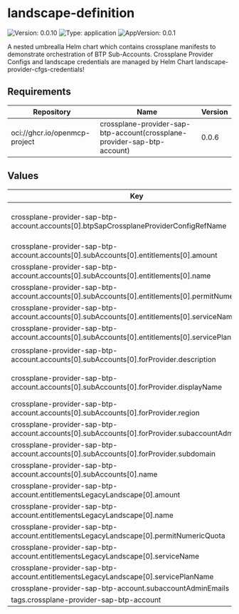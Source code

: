 # landscape-definition

![Version: 0.0.10](https://img.shields.io/badge/Version-0.0.10-informational?style=flat-square) ![Type: application](https://img.shields.io/badge/Type-application-informational?style=flat-square) ![AppVersion: 0.0.1](https://img.shields.io/badge/AppVersion-0.0.1-informational?style=flat-square)

A nested umbrealla Helm chart which contains crossplane manifests to demonstrate orchestration of BTP Sub-Accounts. Crossplane Provider Configs and landscape credentials are managed by Helm Chart landscape-provider-cfgs-credentials!

## Requirements

| Repository | Name | Version |
|------------|------|---------|
|  oci://ghcr.io/openmcp-project | crossplane-provider-sap-btp-account(crossplane-provider-sap-btp-account) | 0.0.6 |

## Values

| Key | Type | Default | Description |
|-----|------|---------|-------------|
| crossplane-provider-sap-btp-account.accounts[0].btpSapCrossplaneProviderConfigRefName | string | `"provider-config-ref-name-btp-account-mcp-blueprints"` |  |
| crossplane-provider-sap-btp-account.accounts[0].subAccounts[0].entitlements[0].amount | int | `1` |  |
| crossplane-provider-sap-btp-account.accounts[0].subAccounts[0].entitlements[0].name | string | `"auditlog-oauth2"` |  |
| crossplane-provider-sap-btp-account.accounts[0].subAccounts[0].entitlements[0].permitNumericQuota | bool | `true` |  |
| crossplane-provider-sap-btp-account.accounts[0].subAccounts[0].entitlements[0].serviceName | string | `"auditlog-management"` |  |
| crossplane-provider-sap-btp-account.accounts[0].subAccounts[0].entitlements[0].servicePlanName | string | `"default"` |  |
| crossplane-provider-sap-btp-account.accounts[0].subAccounts[0].forProvider.description | string | `"Sub Account managed by CO MCP & IaD"` |  |
| crossplane-provider-sap-btp-account.accounts[0].subAccounts[0].forProvider.displayName | string | `"CO Managed Control Plane Blueprint Sub-Account"` |  |
| crossplane-provider-sap-btp-account.accounts[0].subAccounts[0].forProvider.region | string | `""` |  |
| crossplane-provider-sap-btp-account.accounts[0].subAccounts[0].forProvider.subaccountAdminEmails | list | `[]` |  |
| crossplane-provider-sap-btp-account.accounts[0].subAccounts[0].forProvider.subdomain | string | `""` |  |
| crossplane-provider-sap-btp-account.accounts[0].subAccounts[0].name | string | `"subAccount1"` |  |
| crossplane-provider-sap-btp-account.entitlementsLegacyLandscape[0].amount | int | `1` |  |
| crossplane-provider-sap-btp-account.entitlementsLegacyLandscape[0].name | string | `"auditlog-oauth2"` |  |
| crossplane-provider-sap-btp-account.entitlementsLegacyLandscape[0].permitNumericQuota | bool | `true` |  |
| crossplane-provider-sap-btp-account.entitlementsLegacyLandscape[0].serviceName | string | `"auditlog-management"` |  |
| crossplane-provider-sap-btp-account.entitlementsLegacyLandscape[0].servicePlanName | string | `"default"` |  |
| crossplane-provider-sap-btp-account.subaccountAdminEmails | list | `[]` |  |
| tags.crossplane-provider-sap-btp-account | bool | `true` |  |

